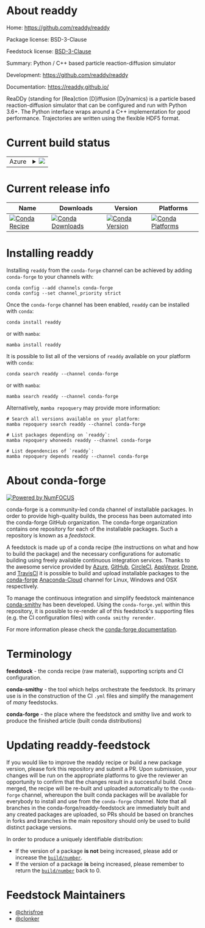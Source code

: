 About readdy
============

Home: https://github.com/readdy/readdy

Package license: BSD-3-Clause

Feedstock license: [BSD-3-Clause](https://github.com/conda-forge/readdy-feedstock/blob/main/LICENSE.txt)

Summary: Python / C++ based particle reaction-diffusion simulator

Development: https://github.com/readdy/readdy

Documentation: https://readdy.github.io/

ReaDDy (standing for [Rea]ction [D]iffusion [Dy]namics) is a particle based
reaction-diffusion simulator that can be configured and run with Python 3.6+.
The Python interface wraps around a C++ implementation for good performance.
Trajectories are written using the flexible HDF5 format.


Current build status
====================


<table>
    
  <tr>
    <td>Azure</td>
    <td>
      <details>
        <summary>
          <a href="https://dev.azure.com/conda-forge/feedstock-builds/_build/latest?definitionId=14192&branchName=main">
            <img src="https://dev.azure.com/conda-forge/feedstock-builds/_apis/build/status/readdy-feedstock?branchName=main">
          </a>
        </summary>
        <table>
          <thead><tr><th>Variant</th><th>Status</th></tr></thead>
          <tbody><tr>
              <td>linux_64_python3.10.____cpython</td>
              <td>
                <a href="https://dev.azure.com/conda-forge/feedstock-builds/_build/latest?definitionId=14192&branchName=main">
                  <img src="https://dev.azure.com/conda-forge/feedstock-builds/_apis/build/status/readdy-feedstock?branchName=main&jobName=linux&configuration=linux_64_python3.10.____cpython" alt="variant">
                </a>
              </td>
            </tr><tr>
              <td>linux_64_python3.7.____cpython</td>
              <td>
                <a href="https://dev.azure.com/conda-forge/feedstock-builds/_build/latest?definitionId=14192&branchName=main">
                  <img src="https://dev.azure.com/conda-forge/feedstock-builds/_apis/build/status/readdy-feedstock?branchName=main&jobName=linux&configuration=linux_64_python3.7.____cpython" alt="variant">
                </a>
              </td>
            </tr><tr>
              <td>linux_64_python3.8.____cpython</td>
              <td>
                <a href="https://dev.azure.com/conda-forge/feedstock-builds/_build/latest?definitionId=14192&branchName=main">
                  <img src="https://dev.azure.com/conda-forge/feedstock-builds/_apis/build/status/readdy-feedstock?branchName=main&jobName=linux&configuration=linux_64_python3.8.____cpython" alt="variant">
                </a>
              </td>
            </tr><tr>
              <td>linux_64_python3.9.____cpython</td>
              <td>
                <a href="https://dev.azure.com/conda-forge/feedstock-builds/_build/latest?definitionId=14192&branchName=main">
                  <img src="https://dev.azure.com/conda-forge/feedstock-builds/_apis/build/status/readdy-feedstock?branchName=main&jobName=linux&configuration=linux_64_python3.9.____cpython" alt="variant">
                </a>
              </td>
            </tr><tr>
              <td>osx_64_python3.10.____cpython</td>
              <td>
                <a href="https://dev.azure.com/conda-forge/feedstock-builds/_build/latest?definitionId=14192&branchName=main">
                  <img src="https://dev.azure.com/conda-forge/feedstock-builds/_apis/build/status/readdy-feedstock?branchName=main&jobName=osx&configuration=osx_64_python3.10.____cpython" alt="variant">
                </a>
              </td>
            </tr><tr>
              <td>osx_64_python3.7.____cpython</td>
              <td>
                <a href="https://dev.azure.com/conda-forge/feedstock-builds/_build/latest?definitionId=14192&branchName=main">
                  <img src="https://dev.azure.com/conda-forge/feedstock-builds/_apis/build/status/readdy-feedstock?branchName=main&jobName=osx&configuration=osx_64_python3.7.____cpython" alt="variant">
                </a>
              </td>
            </tr><tr>
              <td>osx_64_python3.8.____cpython</td>
              <td>
                <a href="https://dev.azure.com/conda-forge/feedstock-builds/_build/latest?definitionId=14192&branchName=main">
                  <img src="https://dev.azure.com/conda-forge/feedstock-builds/_apis/build/status/readdy-feedstock?branchName=main&jobName=osx&configuration=osx_64_python3.8.____cpython" alt="variant">
                </a>
              </td>
            </tr><tr>
              <td>osx_64_python3.9.____cpython</td>
              <td>
                <a href="https://dev.azure.com/conda-forge/feedstock-builds/_build/latest?definitionId=14192&branchName=main">
                  <img src="https://dev.azure.com/conda-forge/feedstock-builds/_apis/build/status/readdy-feedstock?branchName=main&jobName=osx&configuration=osx_64_python3.9.____cpython" alt="variant">
                </a>
              </td>
            </tr><tr>
              <td>osx_arm64_python3.10.____cpython</td>
              <td>
                <a href="https://dev.azure.com/conda-forge/feedstock-builds/_build/latest?definitionId=14192&branchName=main">
                  <img src="https://dev.azure.com/conda-forge/feedstock-builds/_apis/build/status/readdy-feedstock?branchName=main&jobName=osx&configuration=osx_arm64_python3.10.____cpython" alt="variant">
                </a>
              </td>
            </tr><tr>
              <td>osx_arm64_python3.8.____cpython</td>
              <td>
                <a href="https://dev.azure.com/conda-forge/feedstock-builds/_build/latest?definitionId=14192&branchName=main">
                  <img src="https://dev.azure.com/conda-forge/feedstock-builds/_apis/build/status/readdy-feedstock?branchName=main&jobName=osx&configuration=osx_arm64_python3.8.____cpython" alt="variant">
                </a>
              </td>
            </tr><tr>
              <td>osx_arm64_python3.9.____cpython</td>
              <td>
                <a href="https://dev.azure.com/conda-forge/feedstock-builds/_build/latest?definitionId=14192&branchName=main">
                  <img src="https://dev.azure.com/conda-forge/feedstock-builds/_apis/build/status/readdy-feedstock?branchName=main&jobName=osx&configuration=osx_arm64_python3.9.____cpython" alt="variant">
                </a>
              </td>
            </tr>
          </tbody>
        </table>
      </details>
    </td>
  </tr>
</table>

Current release info
====================

| Name | Downloads | Version | Platforms |
| --- | --- | --- | --- |
| [![Conda Recipe](https://img.shields.io/badge/recipe-readdy-green.svg)](https://anaconda.org/conda-forge/readdy) | [![Conda Downloads](https://img.shields.io/conda/dn/conda-forge/readdy.svg)](https://anaconda.org/conda-forge/readdy) | [![Conda Version](https://img.shields.io/conda/vn/conda-forge/readdy.svg)](https://anaconda.org/conda-forge/readdy) | [![Conda Platforms](https://img.shields.io/conda/pn/conda-forge/readdy.svg)](https://anaconda.org/conda-forge/readdy) |

Installing readdy
=================

Installing `readdy` from the `conda-forge` channel can be achieved by adding `conda-forge` to your channels with:

```
conda config --add channels conda-forge
conda config --set channel_priority strict
```

Once the `conda-forge` channel has been enabled, `readdy` can be installed with `conda`:

```
conda install readdy
```

or with `mamba`:

```
mamba install readdy
```

It is possible to list all of the versions of `readdy` available on your platform with `conda`:

```
conda search readdy --channel conda-forge
```

or with `mamba`:

```
mamba search readdy --channel conda-forge
```

Alternatively, `mamba repoquery` may provide more information:

```
# Search all versions available on your platform:
mamba repoquery search readdy --channel conda-forge

# List packages depending on `readdy`:
mamba repoquery whoneeds readdy --channel conda-forge

# List dependencies of `readdy`:
mamba repoquery depends readdy --channel conda-forge
```


About conda-forge
=================

[![Powered by
NumFOCUS](https://img.shields.io/badge/powered%20by-NumFOCUS-orange.svg?style=flat&colorA=E1523D&colorB=007D8A)](https://numfocus.org)

conda-forge is a community-led conda channel of installable packages.
In order to provide high-quality builds, the process has been automated into the
conda-forge GitHub organization. The conda-forge organization contains one repository
for each of the installable packages. Such a repository is known as a *feedstock*.

A feedstock is made up of a conda recipe (the instructions on what and how to build
the package) and the necessary configurations for automatic building using freely
available continuous integration services. Thanks to the awesome service provided by
[Azure](https://azure.microsoft.com/en-us/services/devops/), [GitHub](https://github.com/),
[CircleCI](https://circleci.com/), [AppVeyor](https://www.appveyor.com/),
[Drone](https://cloud.drone.io/welcome), and [TravisCI](https://travis-ci.com/)
it is possible to build and upload installable packages to the
[conda-forge](https://anaconda.org/conda-forge) [Anaconda-Cloud](https://anaconda.org/)
channel for Linux, Windows and OSX respectively.

To manage the continuous integration and simplify feedstock maintenance
[conda-smithy](https://github.com/conda-forge/conda-smithy) has been developed.
Using the ``conda-forge.yml`` within this repository, it is possible to re-render all of
this feedstock's supporting files (e.g. the CI configuration files) with ``conda smithy rerender``.

For more information please check the [conda-forge documentation](https://conda-forge.org/docs/).

Terminology
===========

**feedstock** - the conda recipe (raw material), supporting scripts and CI configuration.

**conda-smithy** - the tool which helps orchestrate the feedstock.
                   Its primary use is in the construction of the CI ``.yml`` files
                   and simplify the management of *many* feedstocks.

**conda-forge** - the place where the feedstock and smithy live and work to
                  produce the finished article (built conda distributions)


Updating readdy-feedstock
=========================

If you would like to improve the readdy recipe or build a new
package version, please fork this repository and submit a PR. Upon submission,
your changes will be run on the appropriate platforms to give the reviewer an
opportunity to confirm that the changes result in a successful build. Once
merged, the recipe will be re-built and uploaded automatically to the
`conda-forge` channel, whereupon the built conda packages will be available for
everybody to install and use from the `conda-forge` channel.
Note that all branches in the conda-forge/readdy-feedstock are
immediately built and any created packages are uploaded, so PRs should be based
on branches in forks and branches in the main repository should only be used to
build distinct package versions.

In order to produce a uniquely identifiable distribution:
 * If the version of a package **is not** being increased, please add or increase
   the [``build/number``](https://docs.conda.io/projects/conda-build/en/latest/resources/define-metadata.html#build-number-and-string).
 * If the version of a package **is** being increased, please remember to return
   the [``build/number``](https://docs.conda.io/projects/conda-build/en/latest/resources/define-metadata.html#build-number-and-string)
   back to 0.

Feedstock Maintainers
=====================

* [@chrisfroe](https://github.com/chrisfroe/)
* [@clonker](https://github.com/clonker/)

